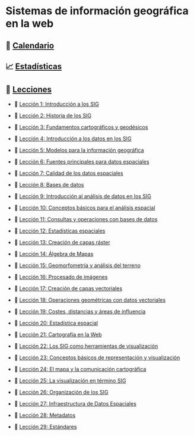 # Sistemas de información geográfica en la web

## 📅 [Calendario](CALENDAR.md)

## 📈 [Estadísticas](STATS.md)

## 📖 [Lecciones](./LESSONS)
  * 📝 [Lección 1: Introducción a los SIG](./LESSONS/LESSON_1/INDEX.md)
  * 📝 [Lección 2: Historia de los SIG](./LESSONS/LESSON_2/INDEX.md)
  * 📝 [Lección 3: Fundamentos cartográficos y geodésicos](./LESSONS/LESSON_3/INDEX.md)

  * 📝 [Lección 4: Introducción a los datos en los SIG](./LESSONS/LESSON_4/INDEX.md)
  * 📝 [Lección 5: Modelos para la información geográfica](./LESSONS/LESSON_5/INDEX.md)
  * 📝 [Lección 6: Fuentes principales para datos espaciales](./LESSONS/LESSON_6/INDEX.md)
  * 📝 [Lección 7: Calidad de los datos espaciales](./LESSONS/LESSON_7/INDEX.md)
  * 📝 [Lección 8: Bases de datos](./LESSONS/LESSON_8/INDEX.md)

  * 📝 [Lección 9: Introducción al análisis de datos en los SIG](./LESSONS/LESSON_9/INDEX.md)
  * 📝 [Lección 10: Conceptos básicos para el análisis espacial](./LESSONS/LESSON_10/INDEX.md)
  * 📝 [Lección 11: Consultas y operaciones con bases de datos](./LESSONS/LESSON_11/INDEX.md)
  * 📝 [Lección 12: Estadísticas espaciales](./LESSONS/LESSON_12/INDEX.md)
  * 📝 [Lección 13: Creación de capas ráster](./LESSONS/LESSON_13/INDEX.md)
  * 📝 [Lección 14: Álgebra de Mapas](./LESSONS/LESSON_14/INDEX.md)
  * 📝 [Lección 15: Geomorfometría y análisis del terreno](./LESSONS/LESSON_15/INDEX.md)
  * 📝 [Lección 16: Procesado de imágenes](./LESSONS/LESSON_16/INDEX.md)
  * 📝 [Lección 17: Creación de capas vectoriales](./LESSONS/LESSON_17/INDEX.md)
  * 📝 [Lección 18: Operaciones geométricas con datos vectoriales](./LESSONS/LESSON_18/INDEX.md)
  * 📝 [Lección 19: Costes, distancias y áreas de influencia](./LESSONS/LESSON_19/INDEX.md)
  * 📝 [Lección 20: Estadística espacial](./LESSONS/LESSON_20/INDEX.md)

  * 📝 [Lección 21: Cartografía en la Web](./LESSONS/LESSON_21/INDEX.md)

  * 📝 [Lección 22: Los SIG como herramientas de visualización](./LESSONS/LESSON_22/INDEX.md)
  * 📝 [Lección 23: Conceptos básicos de representación y visualización](./LESSONS/LESSON_23/INDEX.md)
  * 📝 [Lección 24: El mapa y la comunicación cartográfica](./LESSONS/LESSON_24/INDEX.md)
  * 📝 [Lección 25: La visualización en término SIG](./LESSONS/LESSON_25/INDEX.md)

  * 📝 [Lección 26: Organización de los SIG](./LESSONS/LESSON_26/INDEX.md)
  * 📝 [Lección 27: Infraestructura de Datos Espaciales](./LESSONS/LESSON_27/INDEX.md)
  * 📝 [Lección 28: Metadatos](./LESSONS/LESSON_28/INDEX.md)
  * 📝 [Lección 29: Estándares](./LESSONS/LESSON_29/INDEX.md)
